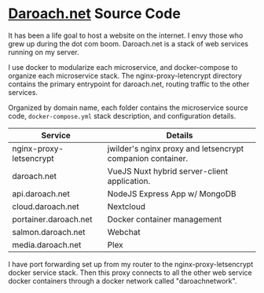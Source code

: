 # [Daroach.net](https://daroach.net) Source Code

It has been a life goal to host a website on the internet. I envy those who grew up during the dot com boom. Daroach.net is a stack of web services running on my server.

I use docker to modularize each microservice, and docker-compose to organize each microservice stack. The nginx-proxy-letencrypt directory contains the primary entrypoint for daroach.net, routing traffic to the other services.

Organized by domain name, each folder contains the microservice source code, `docker-compose.yml` stack description, and configuration details.

| Service                 | Details                                                    |
| ----------------------- | ---------------------------------------------------------- |
| nginx-proxy-letsencrypt | jwilder's nginx proxy and letsencrypt companion container. |
| daroach.net             | VueJS Nuxt hybrid server-client application.               |
| api.daroach.net         | NodeJS Express App w/ MongoDB                              |
| cloud.daroach.net       | Nextcloud                                                  |
| portainer.daroach.net   | Docker container management                                |
| salmon.daroach.net      | Webchat                                                    |
| media.daroach.net       | Plex                                                       |

I have port forwarding set up from my router to the nginx-proxy-letsencrypt docker service stack. Then this proxy connects to all the other web service docker containers through a docker network called "daroachnetwork".